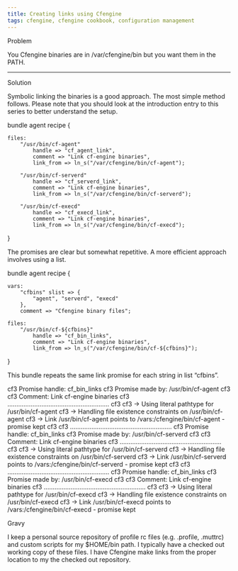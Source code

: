 ```yaml
---
title: Creating links using Cfengine
tags: cfengine, cfengine cookbook, configuration management
---
```


Problem

You Cfengine binaries are in /var/cfengine/bin but you want them in the PATH.

---

Solution

Symbolic linking the binaries is a good approach. The most simple method follows. Please note that you should look at the introduction entry to this series to better understand the setup.

bundle agent recipe {

    files:
        "/usr/bin/cf-agent"
            handle => "cf_agent_link",
            comment => "Link cf-engine binaries",
            link_from => ln_s("/var/cfengine/bin/cf-agent");

        "/usr/bin/cf-serverd"
            handle => "cf_serverd_link",
            comment => "Link cf-engine binaries",
            link_from => ln_s("/var/cfengine/bin/cf-serverd");

        "/usr/bin/cf-execd"
            handle => "cf_execd_link",
            comment => "Link cf-engine binaries",
            link_from => ln_s("/var/cfengine/bin/cf-execd");
}

The promises are clear but somewhat repetitive. A more efficient approach involves using a list.

bundle agent recipe {

    vars:
        "cfbins" slist => {
            "agent", "serverd", "execd"
        },
        comment => "Cfengine binary files";

    files:
        "/usr/bin/cf-${cfbins}"
            handle => "cf_bin_links",
            comment => "Link cf-engine binaries",
            link_from => ln_s("/var/cfengine/bin/cf-${cfbins}");
}

This bundle repeats the same link promise for each string in list “cfbins”.

cf3     Promise handle: cf_bin_links
cf3     Promise made by: /usr/bin/cf-agent
cf3 
cf3     Comment:  Link cf-engine binaries
cf3     .........................................................
cf3 
cf3  -> Using literal pathtype for /usr/bin/cf-agent
cf3  -> Handling file existence constraints on /usr/bin/cf-agent
cf3  -> Link /usr/bin/cf-agent points to /vars:/cfengine/bin/cf-agent -
promise kept
cf3 
cf3     .........................................................
cf3     Promise handle: cf_bin_links
cf3     Promise made by: /usr/bin/cf-serverd
cf3 
cf3     Comment:  Link cf-engine binaries
cf3     .........................................................
cf3 
cf3  -> Using literal pathtype for /usr/bin/cf-serverd
cf3  -> Handling file existence constraints on /usr/bin/cf-serverd
cf3  -> Link /usr/bin/cf-serverd points to
/vars:/cfengine/bin/cf-serverd - promise kept
cf3 
cf3     .........................................................
cf3     Promise handle: cf_bin_links
cf3     Promise made by: /usr/bin/cf-execd
cf3 
cf3     Comment:  Link cf-engine binaries
cf3     .........................................................
cf3 
cf3  -> Using literal pathtype for /usr/bin/cf-execd
cf3  -> Handling file existence constraints on /usr/bin/cf-execd
cf3  -> Link /usr/bin/cf-execd points to /vars:/cfengine/bin/cf-execd -
promise kept

Gravy

I keep a personal source repository of profile rc files (e.g. .profile, .muttrc) and custom scripts for my \$HOME/bin path. I typically have a checked out working copy of these files. I have Cfengine make links from the proper location to my the checked out repository.

